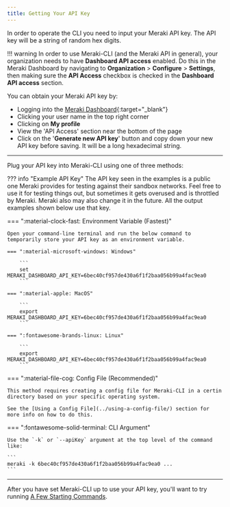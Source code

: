 ```yaml
---
title: Getting Your API Key
---
```


In order to operate the CLI you need to input your Meraki API key. The API key will be a string of random hex digits.

!!! warning
    In order to use Meraki-CLI (and the Meraki API in general), your organization needs to have **Dashboard API access** enabled. Do this in the Meraki Dashboard by navigating to **Organization** > **Configure** > **Settings**, then making sure the **API Access** checkbox is checked in the **Dashboard API access** section.

You can obtain your Meraki API key by:

- Logging into the [Meraki Dashboard](https://dashboard.meraki.com){:target="_blank"}
- Clicking your user name in the top right corner
- Clicking on **My profile**
- View the 'API Access' section near the bottom of the page
- Click on the '**Generate new API key**' button and copy down your new API key before saving. It will be a long hexadecimal string.

---

Plug your API key into Meraki-CLI using one of three methods:

??? info "Example API Key"
    The API key seen in the examples is a public one Meraki provides for testing against their sandbox networks. Feel free to use it for testing things out, but sometimes it gets overused and is throttled by Meraki. Meraki also may also change it in the future. All the output examples shown below use that key.

=== ":material-clock-fast: Environment Variable (Fastest)"

    Open your command-line terminal and run the below command to temporarily store your API key as an environment variable.

    === ":material-microsoft-windows: Windows"

        ```
        set MERAKI_DASHBOARD_API_KEY=6bec40cf957de430a6f1f2baa056b99a4fac9ea0
        ```

    === ":material-apple: MacOS"

        ```
        export MERAKI_DASHBOARD_API_KEY=6bec40cf957de430a6f1f2baa056b99a4fac9ea0
        ```

    === ":fontawesome-brands-linux: Linux"

        ```
        export MERAKI_DASHBOARD_API_KEY=6bec40cf957de430a6f1f2baa056b99a4fac9ea0
        ```


=== ":material-file-cog: Config File (Recommended)"

    This method requires creating a config file for Meraki-CLI in a certin directory based on your specific operating system.

    See the [Using a Config File](../using-a-config-file/) section for more info on how to do this.


=== ":fontawesome-solid-terminal: CLI Argument"

    Use the `-k` or `--apiKey` argument at the top level of the command like:

    ```
    meraki -k 6bec40cf957de430a6f1f2baa056b99a4fac9ea0 ...
    ```

---

After you have set Meraki-CLI up to use your API key, you'll want to try running [A Few Starting Commands](../a-few-starting-commands/).
